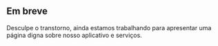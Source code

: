 ## Em breve

Desculpe o transtorno, ainda estamos trabalhando para apresentar uma página digna sobre nosso aplicativo e serviços.
